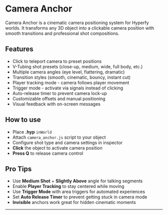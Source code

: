 # Camera Anchor

Camera Anchor is a cinematic camera positioning system for Hyperfy worlds.
It transforms any 3D object into a clickable camera position with smooth transitions and professional shot compositions.

## Features

- Click to teleport camera to preset positions
- V-Tubing shot presets (close-up, medium, wide, full body, etc.)
- Multiple camera angles (eye level, flattering, dramatic)
- Transition styles (smooth, cinematic, bouncy, instant cut)
- Player tracking mode - camera follows player movement
- Trigger mode - activate via signals instead of clicking
- Auto-release timer to prevent camera lock-up
- Customizable offsets and manual positioning
- Visual feedback with on-screen messages

## How to use

- Place **.hyp** `inWorld`
- Attach `camera_anchor.js` script to your object
- Configure shot type and camera settings in inspector
- **Click** the object to activate camera position
- **Press Q** to release camera control

## Pro Tips

- Use **Medium Shot** + **Slightly Above** angle for talking segments
- Enable **Player Tracking** to stay centered while moving
- Use **Trigger Mode** with area triggers for automated experiences
- Set **Auto Release Timer** to prevent getting stuck in camera mode
- **Invisible** anchors work great for hidden cinematic moments

---
